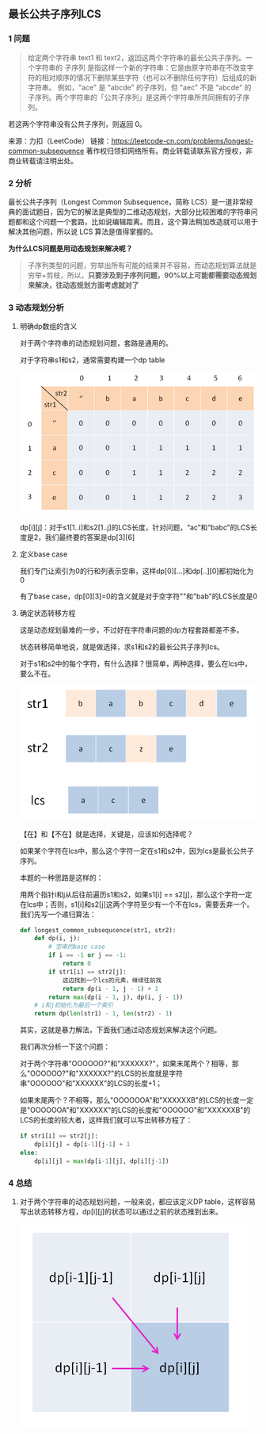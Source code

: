 ## 最长公共子序列LCS

### 1 问题

> 给定两个字符串 text1 和 text2，返回这两个字符串的最长公共子序列。一个字符串的 子序列 是指这样一个新的字符串：它是由原字符串在不改变字符的相对顺序的情况下删除某些字符（也可以不删除任何字符）后组成的新字符串。
> 例如，"ace" 是 "abcde" 的子序列，但 "aec" 不是 "abcde" 的子序列。两个字符串的「公共子序列」是这两个字符串所共同拥有的子序列。

若这两个字符串没有公共子序列，则返回 0。

来源：力扣（LeetCode）
链接：https://leetcode-cn.com/problems/longest-common-subsequence
著作权归领扣网络所有。商业转载请联系官方授权，非商业转载请注明出处。

### 2 分析

最长公共子序列（Longest Common Subsequence，简称 LCS）是一道非常经典的面试题目，因为它的解法是典型的二维动态规划，大部分比较困难的字符串问题都和这个问题一个套路，比如说编辑距离。而且，这个算法稍加改造就可以用于解决其他问题，所以说 LCS 算法是值得掌握的。

**为什么LCS问题是用动态规划来解决呢？**

> 子序列类型的问题，穷举出所有可能的结果并不容易，而动态规划算法就是穷举+剪枝，所以，**只要涉及到子序列问题，90%以上可能都需要动态规划来解决，往动态规划方面考虑就对了**

### 3 动态规划分析

1. 明确dp数组的含义

   对于两个字符串的动态规划问题，套路是通用的。

   对于字符串s1和s2，通常需要构建一个dp table

   ![dp](../../Assets/dp.png)

   dp\[i][j]：对于s1[1..i]和s2[1..j]的LCS长度，针对问题，“ac”和“babc”的LCS长度是2，我们最终要的答案是dp\[3][6]

2. 定义base case

   我们专门让索引为0的行和列表示空串，这样dp\[0][...]和dp\[..][0]都初始化为0

   有了base case，dp\[0][3]=0的含义就是对于空字符""和"bab"的LCS长度是0

3. 确定状态转移方程

   这是动态规划最难的一步，不过好在字符串问题的dp方程套路都差不多。

   状态转移简单地说，就是做选择，求s1和s2的最长公共子序列lcs。

   对于s1和s2中的每个字符，有什么选择？很简单，两种选择，要么在lcs中，要么不在。

   ![](../../Assets/lcs.png)

   【在】和【不在】就是选择，关键是，应该如何选择呢？

   如果某个字符在lcs中，那么这个字符一定在s1和s2中，因为lcs是最长公共子序列。

   本题的一种思路是这样的：

   用两个指针i和j从后往前遍历s1和s2，如果s1[i] == s2[j]，那么这个字符一定在lcs中；否则，s1[i]和s2[j]这两个字符至少有一个不在lcs，需要丢弃一个。我们先写一个递归算法：

   ```python
   def longest_common_subsequcence(str1, str2):
       def dp(i, j):
           # 空串的base case
           if i == -1 or j == -1:
               return 0
           if str1[i] == str2[j]:
               这边找到一个lcs的元素，继续往前找
               return dp(i - 1, j - 1) + 1
           return max(dp(i - 1, j), dp(i, j - 1))
       # i和j初始化为最后一个索引
       return dp(len(str1) - 1, len(str2) - 1)
   ```

   其实，这就是暴力解法，下面我们通过动态规划来解决这个问题。

   我们再次分析一下这个问题：

   对于两个字符串"OOOOOO?"和"XXXXXX?"，如果末尾两个？相等，那么"OOOOOO?"和"XXXXXX?"的LCS的长度就是字符串"OOOOOO"和"XXXXXX"的LCS的长度+1；

   如果末尾两个？不相等，那么"OOOOOOA"和"XXXXXXB"的LCS的长度一定是"OOOOOOA"和"XXXXXX"的LCS的长度和"OOOOOO"和"XXXXXXB"的LCS的长度的较大者，这样我们就可以写出转移方程了：

   ```python
   if str1[i] == str2[j]:
       dp[i][j] = dp[i-1][j-1] + 1
   else:
       dp[i][j] = max(dp[i-1][j], dp[i][j-1])
   ```

### 4 总结

1. 对于两个字符串的动态规划问题，一般来说，都应该定义DP table，这样容易写出状态转移方程，dp\[i][j]的状态可以通过之前的状态推到出来。

   ![推导](../../Assets/dp推导.png)
